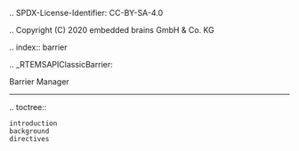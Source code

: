 .. SPDX-License-Identifier: CC-BY-SA-4.0

.. Copyright (C) 2020 embedded brains GmbH & Co. KG

.. index:: barrier

.. _RTEMSAPIClassicBarrier:

Barrier Manager
***************

.. toctree::

    introduction
    background
    directives
